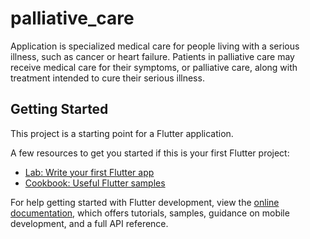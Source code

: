 # palliative_care

Application is specialized medical care for people living with a serious illness, such as cancer or heart failure. Patients in palliative care may receive medical care for their symptoms, or palliative care, along with treatment intended to cure their serious illness.

## Getting Started

This project is a starting point for a Flutter application.

A few resources to get you started if this is your first Flutter project:

- [Lab: Write your first Flutter app](https://docs.flutter.dev/get-started/codelab)
- [Cookbook: Useful Flutter samples](https://docs.flutter.dev/cookbook)

For help getting started with Flutter development, view the
[online documentation](https://docs.flutter.dev/), which offers tutorials,
samples, guidance on mobile development, and a full API reference.
